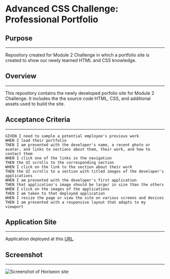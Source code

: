 # Advanced CSS Challenge: Professional Portfolio
## Purpose
***
Repository created for Module 2 Challenge in which a portfolio site is created to show our newly learned HTML and CSS knowledge.
## Overview
***
This repository contains the newly developed porfolio site for Module 2 Challenge. It includes the the source code HTML, CSS, and additional assets used to build the site.
## Acceptance Criteria
***
```
GIVEN I need to sample a potential employee's previous work
WHEN I load their portfolio
THEN I am presented with the developer's name, a recent photo or avatar, and links to sections about them, their work, and how to contact them
WHEN I click one of the links in the navigation
THEN the UI scrolls to the corresponding section
WHEN I click on the link to the section about their work
THEN the UI scrolls to a section with titled images of the developer's applications
WHEN I am presented with the developer's first application
THEN that application's image should be larger in size than the others
WHEN I click on the images of the applications
THEN I am taken to that deployed application
WHEN I resize the page or view the site on various screens and devices
THEN I am presented with a responsive layout that adapts to my viewport
```
## Application Site
***
Application deployed at this [URL](https://iamlucho.github.io/module-2-challenge/).

## Screenshot
***
![Screenshot of Horiseon site](/assets/images/screenshot.png)

